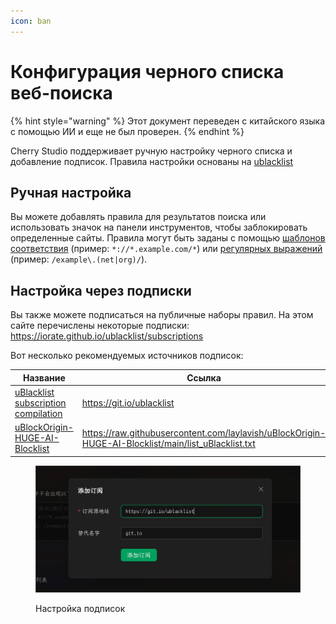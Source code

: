 ```yaml
---
icon: ban
---
```

# Конфигурация черного списка веб-поиска


{% hint style="warning" %}
Этот документ переведен с китайского языка с помощью ИИ и еще не был проверен.
{% endhint %}




Cherry Studio поддерживает ручную настройку черного списка и добавление подписок. Правила настройки основаны на [ublacklist](https://github.com/iorate/ublacklist)

## Ручная настройка

Вы можете добавлять правила для результатов поиска или использовать значок на панели инструментов, чтобы заблокировать определенные сайты. Правила могут быть заданы с помощью [шаблонов соответствия](https://developer.mozilla.org/zh-CN/docs/mozilla/add-ons/webextensions/match_patterns) (пример: `*://*.example.com/*`) или [регулярных выражений](https://developer.mozilla.org/zh-CN/docs/web/javascript/guide/regular_expressions) (пример: `/example\.(net|org)/`).

## Настройка через подписки

Вы также можете подписаться на публичные наборы правил. На этом сайте перечислены некоторые подписки:\
https://iorate.github.io/ublacklist/subscriptions

Вот несколько рекомендуемых источников подписок:

| Название                                                                                               | Ссылка                                                                                                | Тип     |
|--------------------------------------------------------------------------------------------------------|-------------------------------------------------------------------------------------------------------|---------|
| [uBlacklist subscription compilation](https://github.com/eallion/uBlacklist-subscription-compilation) | https://git.io/ublacklist                                                                             | Китайский |
| [uBlockOrigin-HUGE-AI-Blocklist](https://github.com/laylavish/uBlockOrigin-HUGE-AI-Blocklist)          | https://raw.githubusercontent.com/laylavish/uBlockOrigin-HUGE-AI-Blocklist/main/list_uBlacklist.txt | AI-генерация |

<figure><img src="../.gitbook/assets/blacklist1.jpg" alt=""><figcaption><p>Настройка подписок</p></figcaption></figure>